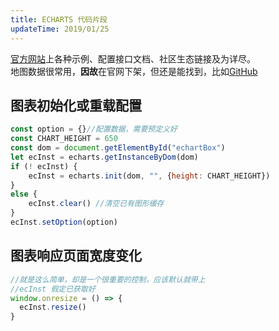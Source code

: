 ```yaml
---
title: ECHARTS 代码片段
updateTime: 2019/01/25
---
```


[官方网站](https://echarts.baidu.com/)上各种示例、配置接口文档、社区生态链接及为详尽。  
地图数据很常用，**因故**在官网下架，但还是能找到，比如[GitHub](https://github.com/apache/incubator-echarts/tree/master/map)

## 图表初始化或重载配置
```javascript
const option = {}//配置数据，需要预定义好
const CHART_HEIGHT = 650
const dom = document.getElementById("echartBox")
let ecInst = echarts.getInstanceByDom(dom)
if (! ecInst) {
    ecInst = echarts.init(dom, "", {height: CHART_HEIGHT})
}
else {
    ecInst.clear() //清空已有图形缓存
}
ecInst.setOption(option)
```

## 图表响应页面宽度变化
```javascript
//就是这么简单，却是一个很重要的控制，应该默认就带上
//ecInst 假定已获取好
window.onresize = () => {
  ecInst.resize()
}
```